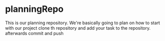 # planningRepo
This is our planning repository. We're basically going to plan on how to start with our project
clone th repository and add your task to the repository. afterwards commit and push
